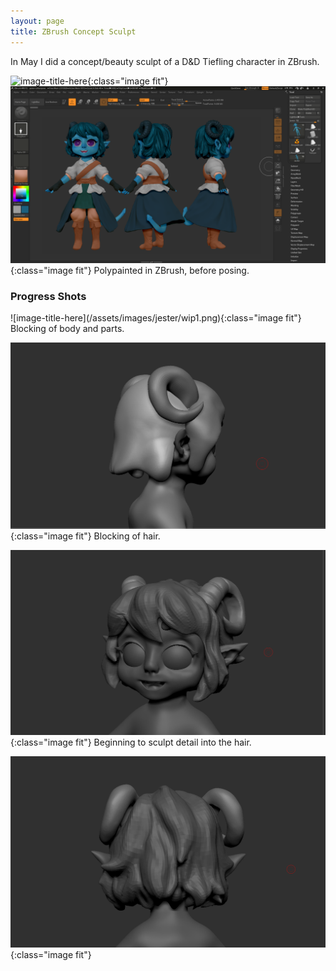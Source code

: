 ```yaml
---
layout: page
title: ZBrush Concept Sculpt
---
```


In May I did a concept/beauty sculpt of a D&D Tiefling character in ZBrush.

![image-title-here](/assets/images/jester/jester_zbrushdoc.png){:class="image fit"}
![image-title-here](/assets/images/jester/polypaint.png){:class="image fit"}
Polypainted in ZBrush, before posing.

<h3>Progress Shots</h3>
![image-title-here](/assets/images/jester/wip1.png){:class="image fit"}
Blocking of body and parts.

![image-title-here](/assets/images/jester/wip2.png){:class="image fit"}
Blocking of hair.

![image-title-here](/assets/images/jester/wip3.png){:class="image fit"}
Beginning to sculpt detail into the hair.

![image-title-here](/assets/images/jester/wip4.png){:class="image fit"}
